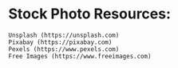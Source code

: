 # Stock Photo Resources:
```
Unsplash (https://unsplash.com) 
Pixabay (https://pixabay.com) 
Pexels (https://www.pexels.com) 
Free Images (https://www.freeimages.com) 
```
